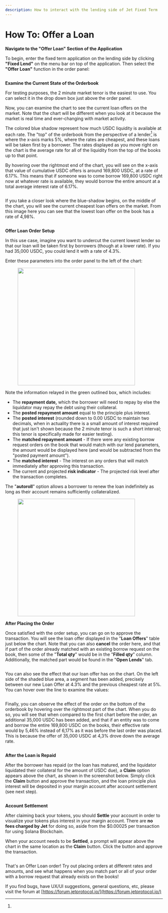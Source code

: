 ```yaml
---
description: How to interact with the lending side of Jet Fixed Term
---
```


# How To: Offer a Loan

**Navigate to the "Offer Loan" Section of the Application**

To begin, enter the fixed term application on the lending side by clicking **"Fixed Lend"** on the menu bar on top of the application. Then select the **"Offer Loan"** function in the order panel:

<figure><img src="../../../.gitbook/assets/Offer Loan - Fixed Lend.png" alt=""><figcaption></figcaption></figure>

**Examine the Current State of the Orderbook**

For testing purposes, the 2 minute market tenor is the easiest to use. You can select it in the drop down box just above the order panel.

Now, you can examine the chart to see the current loan offers on the market. Note that the chart will be different when you look at it because the market is real time and ever-changing with market activity.

The colored blue shadow represent how much USDC liquidity is available at each rate. The "top" of the orderbook from the perspective of a lender[^1] is where the x-axis marks 5%, where the rates are cheapest, and these loans will be taken first by a borrower. The rates displayed as you move right on the chart is the average rate for all of the liquidity from the top of the books up to that point.

By hovering over the rightmost end of the chart, you will see on the x-axis that value of cumulative USDC offers is around 169,800 USDC, at a rate of 6.17%. This means that if someone was to come borrow 169,800 USDC right now at whatever rate is available, they would borrow the entire amount at a total average interest rate of 6.17%.

<figure><img src="../../../.gitbook/assets/Captura de pantalla 2023-07-04 a la(s) 15.21.36.png" alt=""><figcaption></figcaption></figure>

If you take a closer look where the blue-shadow begins, on the middle of the chart, you will see the current cheapest loan offers on the market. From this image here you can see that the lowest loan offer on the book has a rate of 4,98%.

<figure><img src="../../../.gitbook/assets/Captura de pantalla 2023-07-04 a la(s) 15.21.21.png" alt=""><figcaption></figcaption></figure>

**Offer Loan Order Setup**

In this use case, imagine you want to undercut the current lowest lender so that our loan will be taken first by borrowers (though at a lower rate). If you had 35,000 USDC, you could lend it with a rate of 4.3%.

Enter these parameters into the order panel to the left of the chart:

<figure><img src="../../../.gitbook/assets/Captura de pantalla 2023-07-04 a la(s) 15.21.11.png" alt="" width="375"><figcaption></figcaption></figure>

Note the information relayed in the green outlined box, which includes:

* The **repayment date,** which the borrower will need to repay by else the liquidator may repay the debt using their collateral.
* The **posted repayment amount** equal to the principle plus interest.
* The **posted interest** (rounded down to 0.00 USDC to maintain two decimals, when in actuality there is a small amount of interest required that just isn't shown because the 2 minute tenor is such a short interval; this tenor is specifically made for easier testing).
* The **matched repayment amount** - If there were any existing borrow request orders on the book that would match with our lend parameters, the amount would be displayed here (and would be subtracted from the "posted payment amount").
* The **matched interest** - The interest on any orders that will match immediately after approving this transaction.
* The current and projected **risk indicator** - The projected risk level after the transaction completes.

The "**autoroll**" option allows a borrower to renew the loan indefinitely as long as their account remains sufficiently collateralized.

<figure><img src="../../../.gitbook/assets/image (2).png" alt="" width="375"><figcaption></figcaption></figure>

**After Placing the Order**

Once satisfied with the order setup, you can go on to approve the transaction. You will see the loan offer displayed in the "**Loan Offers**" table just below the chart. Note that you can also **cancel** the order here, and that if part of the order already matched with an existing borrow request on the book, then some of the "**Total qty**" would be in the "**Filled qty**" column. Additionally, the matched part would be found in the "**Open Lends**" tab.

<figure><img src="../../../.gitbook/assets/Loan Offer 35.png" alt=""><figcaption></figcaption></figure>

You can also see the effect that our loan offer has on the chart. On the left side of the shaded blue area, a segment has been added, precisely between our new Loan Offer at 4.3% and the previous cheapest rate at 5%. You can hover over the line to examine the values:

<figure><img src="../../../.gitbook/assets/Chart after new loan offer.png" alt=""><figcaption></figcaption></figure>

Finally, you can observe the effect of the order on the bottom of the orderbook by hovering over the rightmost part of the chart. When you do so, you will see that when compared to the first chart before the order, an additional 35,000 USDC has been added, and that if an entity was to come and borrow the entire 169,800 USDC on the books, their effective rate would by 5,46% instead of 6,17% as it was before the last order was placed. This is because the offer of 35,000 USDC at 4,3% drove down the average rate.

<figure><img src="../../../.gitbook/assets/New offer chart effect.png" alt=""><figcaption></figcaption></figure>

**After the Loan is Repaid**

After the borrower has repaid (or the loan has matured, and the liquidator liquidated their collateral for the amount of USDC due), a **Claim** option appears above the chart, as shown in the screenshot below. Simply click the **Claim** button and approve the transaction, and the loan principle plus interest will be deposited in your margin account after account settlement (see next step).

<figure><img src="../../../.gitbook/assets/Captura de pantalla 2023-07-04 a la(s) 16.52.07.png" alt=""><figcaption></figcaption></figure>

**Account Settlement**

After claiming back your tokens, you should **Settle** your account in order to visualize your tokens plus interest in your margin account. There are **no fees charged by Jet** for doing so, aside from the $0.00025 per transaction for using Solana Blockchain.

When your account needs to be **Settled**, a prompt will appear above the chart in the same location as the **Claim** button. Click the button and approve the transaction.

<figure><img src="../../../.gitbook/assets/Captura de pantalla 2023-07-04 a la(s) 16.42.42.png" alt=""><figcaption></figcaption></figure>

That's an Offer Loan order! Try out placing orders at different rates and amounts, and see what happens when you match part or all of your order with a borrow request that already exists on the books!&#x20;

If you find bugs, have UX/UI suggestions, general questions, etc, please visit the forum at [https://forum.jetprotocol.io/](https://forum.jetprotocol.io/)

[^1]: 
